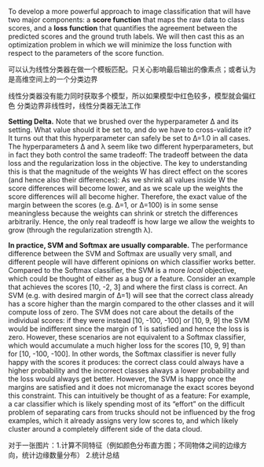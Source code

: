 To develop a more powerful approach to image classification that will have two major components: a **score function** that maps the raw data to class scores, and a **loss function** that quantifies the agreement between the predicted scores and the ground truth labels. We will then cast this as an optimization problem in which we will minimize the loss function with respect to the parameters of the score function.

可以认为线性分类器在做一个模板匹配。只关心影响最后输出的像素点；或者认为是高维空间上的一个分类边界

线性分类器没有能力同时获取多个模型，所以如果模型中红色较多，模型就会偏红色
分类边界非线性时，线性分类器无法工作

**Setting Delta.** Note that we brushed over the hyperparameter Δ and its setting. What value should it be set to, and do we have to cross-validate it? It turns out that this hyperparameter can safely be set to Δ=1.0 in all cases. The hyperparameters Δ and λ seem like two different hyperparameters, but in fact they both control the same tradeoff: The tradeoff between the data loss and the regularization loss in the objective. The key to understanding this is that the magnitude of the weights W has direct effect on the scores (and hence also their differences): As we shrink all values inside W the score differences will become lower, and as we scale up the weights the score differences will all become higher. Therefore, the exact value of the margin between the scores (e.g. Δ=1, or Δ=100) is in some sense meaningless because the weights can shrink or stretch the differences arbitrarily. Hence, the only real tradeoff is how large we allow the weights to grow (through the regularization strength λ).

**In practice, SVM and Softmax are usually comparable.**  The performance difference between the SVM and Softmax are usually very small, and different people will have different opinions on which classifier works better. Compared to the Softmax classifier, the SVM is a more  _local_  objective, which could be thought of either as a bug or a feature. Consider an example that achieves the scores [10, -2, 3] and where the first class is correct. An SVM (e.g. with desired margin of  Δ=1) will see that the correct class already has a score higher than the margin compared to the other classes and it will compute loss of zero. The SVM does not care about the details of the individual scores: if they were instead [10, -100, -100] or [10, 9, 9] the SVM would be indifferent since the margin of 1 is satisfied and hence the loss is zero. However, these scenarios are not equivalent to a Softmax classifier, which would accumulate a much higher loss for the scores [10, 9, 9] than for [10, -100, -100]. In other words, the Softmax classifier is never fully happy with the scores it produces: the correct class could always have a higher probability and the incorrect classes always a lower probability and the loss would always get better. However, the SVM is happy once the margins are satisfied and it does not micromanage the exact scores beyond this constraint. This can intuitively be thought of as a feature: For example, a car classifier which is likely spending most of its “effort” on the difficult problem of separating cars from trucks should not be influenced by the frog examples, which it already assigns very low scores to, and which likely cluster around a completely different side of the data cloud.

对于一张图片：1.计算不同特征（例如颜色分布直方图；不同物体之间的边缘方向，统计边缘数量分布） 2.统计总结
<!--stackedit_data:
eyJoaXN0b3J5IjpbLTU2MTA3MDgyMSw3Mjk5OTg1MDYsMTM5MD
k2MDI1MywtOTM2MDg1MDA3LC00Njc4OTQxNDFdfQ==
-->